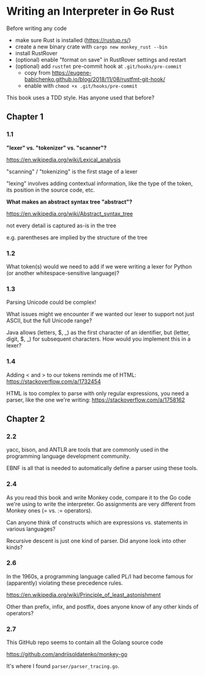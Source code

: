 # Writing an Interpreter in ~~Go~~ Rust

Before writing any code

- make sure Rust is installed (https://rustup.rs/)
- create a new binary crate with `cargo new monkey_rust --bin`
- install RustRover
- (optional) enable "format on save" in RustRover settings and restart
- (optional) add `rustfmt` pre-commit hook at `.git/hooks/pre-commit`
    - copy from https://eugene-babichenko.github.io/blog/2018/11/08/rustfmt-git-hook/
    - enable with `chmod +x .git/hooks/pre-commit`

This book uses a TDD style. Has anyone used that before?

## Chapter 1

### 1.1

**"lexer" vs. "tokenizer" vs. "scanner"?**

https://en.wikipedia.org/wiki/Lexical_analysis

"scanning" / "tokenizing" is the first stage of a lexer

"lexing" involves adding contextual information, like the type of the token, its position in the source code, etc.

**What makes an abstract syntax tree "abstract"?**

https://en.wikipedia.org/wiki/Abstract_syntax_tree

not every detail is captured as-is in the tree

e.g. parentheses are implied by the structure of the tree

### 1.2

What token(s) would we need to add if we were writing a lexer for Python (or another whitespace-sensitive language)?

### 1.3

Parsing Unicode could be complex!

What issues might we encounter if we wanted our lexer to support not just ASCII, but the full Unicode range?

Java allows (letters, \$, _) as the first character of an identifier, but (letter, digit, \$, _) for subsequent characters. How would you implement this in a lexer?

### 1.4

Adding < and > to our tokens reminds me of HTML: https://stackoverflow.com/a/1732454

HTML is too complex to parse with only regular expressions, you need a parser, like the one we're writing: https://stackoverflow.com/a/1758162

## Chapter 2

### 2.2

yacc, bison, and ANTLR are tools that are commonly used in the programming language development community.

EBNF is all that is needed to automatically define a parser using these tools.

### 2.4

As you read this book and write Monkey code, compare it to the Go code we're using to write the interpreter. Go assignments are very different from Monkey ones (= vs. := operators).

Can anyone think of constructs which are expressions vs. statements in various languages?

Recursive descent is just one kind of parser. Did anyone look into other kinds?

### 2.6

In the 1960s, a programming language called PL/I had become famous for (apparently) violating these precedence rules.

https://en.wikipedia.org/wiki/Principle_of_least_astonishment

Other than prefix, infix, and postfix, does anyone know of any other kinds of operators?

### 2.7

This GitHub repo seems to contain all the Golang source code

https://github.com/andriisoldatenko/monkey-go

It's where I found `parser/parser_tracing.go`.
